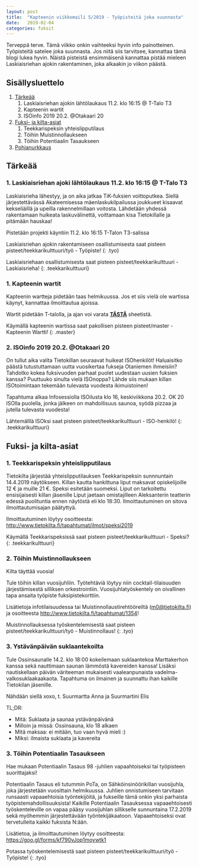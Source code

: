 ```yaml
---
layout: post
title:  "Kapteenin viikkomaili 5/2019 - Työpisteitä joka suunnasta"
date:   2019-02-04
categories: fuksit
---
```


Terveppä terve. Tämä viikko onkin vaihteeksi hyvin info painotteinen. Työpisteitä satelee joka suunnasta. Jos niitä siis tarvitsee, kannattaa tämä blogi lukea hyvin. Näistä pisteistä ensimmäisenä kannattaa pistää mieleen Laskiaisriehan ajokin rakentaminen, joka alkaakin jo viikon päästä.

## Sisällysluettelo
1. [Tärkeää](#tärkeää)
    1. Laskiaisriehan ajokin lähtölaukaus 11.2. klo 16:15 @ T-Talo T3
    1. Kapteenin wartit
    2. ISOinfo 2019 20.2. @Otakaari 20
2. [Fuksi- ja kilta-asiat](#fuksi--ja-kilta-asiat)
    1. Teekkarispeksin yhteislipputilaus
    2. Töihin Muistinnollaukseen
    3. Töihin Potentiaalin Tasaukseen
3. [Pohjanurkkaus](#pohjanurkkaus)

## Tärkeää

### 1.  Laskiaisriehan ajoki  lähtölaukaus 11.2. klo 16:15 @ T-Talo T3

Laskiaisrieha lähestyy, ja on aika jatkaa TiK-fuksien voittoputkea. Siellä järjestettävässä Akateemisessa mäenlaskukilpailussa joukkueet kisaavat kekseliäillä ja upeilla rakennelmillaan voitosta. Lähdetään yhdessä rakentamaan huikeata laskuvälinettä, voittamaan kisa Tietokillalle ja pitämään hauskaa!

Pistetään projekti käyntiin 11.2. klo 16:15 T-Talon T3-salissa

Laskiaisriehan ajokin rakentamiseen osallistumisesta saat pisteen pisteet/teekkarikulttuuri/työ - Työpiste!
{: .tyo}

Laskiaisriehaan osallistumisesta saat pisteen pisteet/teekkarikulttuuri - Laskiaisrieha!
{: .teekkarikulttuuri}

### 1. Kapteenin wartit

Kapteenin wartteja pidetään taas helmikuussa. Jos et siis vielä ole wartissa käynyt, kannattaa ilmoittautua ajoissa.

Wartit pidetään T-talolla, ja ajan voi varata <b>[TÄSTÄ](https://docs.google.com/spreadsheets/d/1ap_SmvJQtSOqYn1-z0hCp-hl61Etyi6o7hL3U0MnYe4/edit?usp=sharing)</b> sheetistä.


Käymällä kapteenin wartissa saat pakollisen pisteen pisteet/master - Kapteenin Wartti!
{: .master}

### 2. ISOinfo 2019 20.2. @Otakaari 20

On tullut aika valita Tietokillan seuraavat huikeat ISOhenkilöt!
Haluaisitko päästä tutustuttamaan uutta vuosikertaa fukseja Otaniemen ihmeisiin?
Tahdotko kokea fuksivuoden parhaat puolet uudestaan uusien fuksien kanssa?
Puuttuuko sinulta vielä ISOnoppa?
Lähde siis mukaan killan ISOtoimintaan tekemään tulevasta vuodesta ikimuistoinen!

Tapahtuma alkaa Infosessiolla ISOilusta klo 16, keskiviikkona 20.2.
OK 20 ISOlla puolella, jonka jälkeen on mahdollisuus saunoa,
syödä pizzaa ja jutella tulevasta vuodesta!

Lähtemälllä ISOksi saat pisteen pisteet/teekkarikulttuuri - ISO-henkilö!
{: .teekkarikulttuuri}

## Fuksi- ja kilta-asiat

### 1. Teekkarispeksin yhteislipputilaus

Tietokilta järjestää yhteislipputilauksen Teekkarispeksin sunnnuntain 14.4.2019 näytökseen. Killan kautta hankittuna liput maksavat opiskelijoille 12 € ja muille 21 €. Speksi esitetään suomeksi. Liput on tarkoitettu ensisijaisesti killan jäsenille Liput jaetaan omistajilleen Aleksanterin teatterin edessä puolituntia ennen näytöstä eli klo 18:30. Ilmoittautuminen on sitova ilmoittautumisajan päätyttyä.

Ilmoittautuminen löytyy osoitteesta:
<http://www.tietokilta.fi/tapahtumat/ilmot/speksi2019>

Käymällä Teekkarispeksissä saat pisteen pisteet/teekkarikulttuuri - Speksi?
{: .teekkarikulttuuri}

### 2. Töihin Muistinnollaukseen

Kilta täyttää vuosia!

Tule töihin killan vuosijuhliin. Työtehtäviä löytyy niin cocktail-tilaisuuden järjestämisestä silliksen orkestrointiin. Vuosijuhlatyöskentely on oivallinen tapa ansaita työpiste fuksipistekorttiin.

Lisätietoja infotilaisuudessa tai Muistinnollaustirehtööreiltä (m0@tietokilta.fi) ja osoitteesta <http://www.tietokilta.fi/tapahtumat/1354>!

Muistinnollauksessa työskentelemisestä saat pisteen pisteet/teekkarikulttuuri/työ - Muistinnollaus!
{: .tyo}

### 3. Ystävänpäivän suklaantekoilta

Tule Ossinsaunalle 14.2. klo 18:00 kokeilemaan suklaantekoa Marttakerhon kanssa sekä nauttimaan saunan lämmöstä kavereiden kanssa!
Lisäksi nautiskellaan päivän väriteeman mukaisesti vaaleanpunaista vadelma-valkosuklaakaakaota.
Tapahtuma on ilmainen ja suunnattu ihan kaikille Tietokilan jäsenille.

Nähdään siellä xoxo,
t. Suurmartta Anna ja Suurmartini Elis

TL;DR:
* Mitä: Suklaata ja saunaa ystävänpäivänä
* Milloin ja missä: Ossinsauna, klo 18 alkaen
* Mitä maksaa: ei mitään, tuo vaan hyvä mieli :)
* Miksi: ilmaista suklaata ja kavereita

### 3. Töihin Potentiaalin Tasaukseen

Hae mukaan Potentiaalin Tasaus 98 -juhlien vapaahtoiseksi tai työpisteen suorittajaksi!

Potentiaalin Tasaus eli tutummin PoTa, on Sähköinsinöörikillan vuosijuhla, joka järjestetään vuosittain helmikuussa. Juhlien onnistumiseen tarvitaan runsaasti vapaaehtoisia työntekijöitä, ja fukseille tämä onkin yksi parhaista työpistemahdollisuuksista! Kaikille Potentiaalin Tasauksessa vapaaehtoisesti työskenteleville on vapaa pääsy vuosijuhlan sillikselle sunnuntaina 17.2.2019 sekä myöhemmin järjestettävään työntekijäkaatoon. Vapaaehtoiseksi ovat tervetulleita kaikki fuksista N:ään.

Lisätietoa, ja ilmoittautuminen löytyy osoitteesta:
<https://goo.gl/forms/kf790vJop1moywtk1>

Potassa työskentelemisestä saat pisteen pisteet/teekkarikulttuuri/työ - Työpiste!
{: .tyo}
